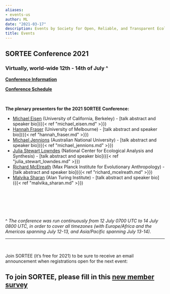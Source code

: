 ```yaml
---
aliases:
- events-us
author: ML
date: "2021-03-17"
description: Events by Society for Open, Reliable, and Transparent Ecology and Evolutionary biology (SORTEE)
title: Events
---
```


## SORTEE Conference 2021   
### Virtually, world-wide 12th - 14th of July ^

**[Conference Information](https://docs.google.com/document/d/1o1te1bfm_QyM-06Au7KoGwU0GFo-peDMUhzccD0IAhI/edit?usp=sharing)**

**[Conference Schedule](https://docs.google.com/spreadsheets/d/1VS14jKmCFJoiHFXMZ74qLA-IvwU_A9rn1SSNVGVkdMk/edit?usp=sharing)**

&nbsp;
&nbsp;

**The plenary presenters for the 2021 SORTEE Conference:**

* [Michael Eisen](http://www.eisenlab.org/) (University of California, Berkeley) - [talk abstract and speaker bio]({{< ref "michael_eisen.md" >}})       
* [Hannah Fraser](https://hsfraser.wordpress.com/) (University of Melbourne) - [talk abstract and speaker bio]({{< ref "hannah_fraser.md" >}})    
* [Michael Jennions](http://thejennionslab.weebly.com/) (Australian National University) - [talk abstract and speaker bio]({{< ref "michael_jennions.md" >}})        
* [Julia Stewart Lowndes](https://jules32.github.io/) (National Center for Ecological Analysis and Synthesis) - [talk abstract and speaker bio]({{< ref "julia_stewart_lowndes.md" >}})        
* [Richard McElreath](https://xcelab.net/rm/) (Max Planck Institute for Evolutionary Anthropology) - [talk abstract and speaker bio]({{< ref "richard_mcelreath.md" >}})    
* [Malvika Sharan](https://malvikasharan.github.io/) (Alan Turing Institute) - [talk abstract and speaker bio]({{< ref "malvika_sharan.md" >}})  

&nbsp;

&nbsp;
--------------------------------------------------------------------------------------------------------------------

^  *The conference was run continuously from 12 July 0700 UTC to 14 July 0800 UTC, in order to cover all timezones (with Europe/Africa and the Americas spanning July 12-13, and Asia/Pacific spanning July 13-14).*     

--------------------------------------------------------------------------------------------------------------------

&nbsp;

Join SORTEE (it’s free for 2021) to be sure to receive an email announcement when registrations open for the next event: 

## To join SORTEE, please fill in this [new member survey](https://whitmancollege.qualtrics.com/jfe/form/SV_erj9dfYpaGDqolM)    

&nbsp;




